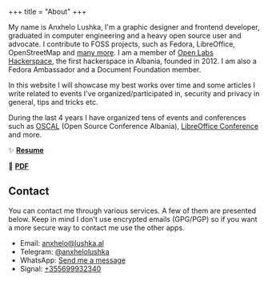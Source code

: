 +++
title = "About"
+++

My name is Anxhelo Lushka, I'm a graphic designer and frontend developer, graduated in computer engineering and a heavy open source user and advocate. I contribute to FOSS projects, such as Fedora, LibreOffice, OpenStreetMap and [many more](https://github.com/AnXh3L0). I am a member of [Open Labs Hackerspace](https://openlabs.cc/en), the first hackerspace in Albania, founded in 2012. I am also a Fedora Ambassador and a Document Foundation member.

In this website I will showcase my best works over time and some articles I write related to events I've organized/participated in, security and privacy in general, tips and tricks etc.

During the last 4 years I have organized tens of events and conferences such as [OSCAL](https://osc.al) (Open Source Conference Albania), [LibreOffice Conference](https://libocon.org) and more.

:sparkles: **[Resume](/resume "My resume as a single page")**

:scroll: **[PDF](/files/Resume%20-%20Anxhelo%20Lushka.pdf "My short resume in PDF format")**

## Contact

You can contact me through various services. A few of them are presented below. Keep in mind I don't use encrypted emails (GPG/PGP) so if you want a more secure way to contact me use the other apps.

- Email: [anxhelo@lushka.al](mailto:anxhelo@lushka.al)
- Telegram: [@anxhelolushka](https://t.me/anxhelolushka)
- WhatsApp: [Send me a message](https://wa.me/+355699932340?text=Hello%20there)
- Signal: [+355699932340](tel:+355699932340)
